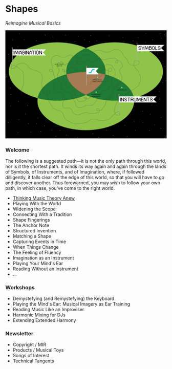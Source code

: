 # Shapes
*Reimagine Musical Basics*

![shapes world map](map/map.png)

### Welcome
The following is a suggested path&mdash;it is not the only path through this world, nor is it the shortest path. It winds its way again and again through the lands of Symbols, of Instruments, and of Imagination, where, if followed dilligently, it falls clear off the edge of this world, so that you will have to go and discover another. Thus forewarned, you may wish to follow your own path, in which case, you've come to the right world.

- [Thinking Music Theory Anew](world/thinking-music-theory-anew.md)  
- Playing With the World
- Widening the Scope
- Connecting With a Tradition
- Shape Fingerings
- The Anchor Note
- Structured Invention
- Matching a Shape
- Capturing Events in Time
- When Things Change
- The Feeling of Fluency
- Imagination as an Instrument
- Playing Your Mind's Ear
- Reading Without an Instrument
- ...

### Workshops  

- Demystefying (and Remystefying) the Keyboard
- Playing the Mind's Ear: Musical Imagery as Ear Training
- Reading Music Like an Improviser
- Harmonic Mixing for DJs
- Extending Extended Harmony

### Newsletter

- Copyright / MIR
- Products / Musical Toys
- Songs of Interest
- Technical Tangents
